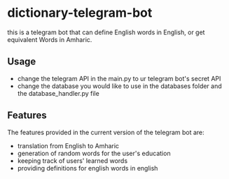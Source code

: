 # dictionary-telegram-bot
this is a telegram bot that can define English words in English, or get equivalent Words in Amharic.

## Usage
- change the telegram API in the main.py to ur telegram bot's secret API
- change the database you would like to use in the databases folder and the database_handler.py file

## Features
The features provided in the current version of the telegram bot are:
- translation from English to Amharic
- generation of random words for the user's education
- keeping track of users' learned words
- providing definitions for english words in english
